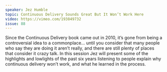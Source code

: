 ```yaml
---
speaker: Jez Humble
topic: Continuous Delivery Sounds Great But It Won’t Work Here
video: https://vimeo.com/193849732
issue: 88
---
```


Since the Continuous Delivery book came out in 2010, it’s gone from being a controversial idea to a commonplace… until you consider that many people who say they are doing it aren’t really, and there are still plenty of places that consider it crazy talk. In this session Jez will present some of the highlights and lowlights of the past six years listening to people explain why continuous delivery won’t work, and what he learned in the process.

